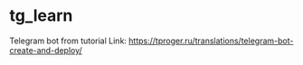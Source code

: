 # tg_learn
Telegram bot from tutorial
Link:
https://tproger.ru/translations/telegram-bot-create-and-deploy/
